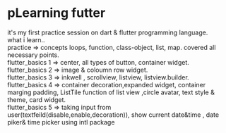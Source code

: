 # pLearning futter
it's my first practice session on dart & flutter programming language. </br>
what i learn..</br>
practice => concepts loops, function, class-object, list, map. covered  all necessary points.</br>
flutter_basics 1 => center, all types of button, container widget.</br>
flutter_basics 2 => image & coloumn row widget.</br>
flutter_basics 3 => inkwell , scrollview, listview, listview.builder.</br>
flutter_basics 4 => container decoration,expanded widget, container marging padding, ListTile function of list view ,circle avatar, text style & theme, card widget.</br>
flutter_basics 5 => taking input from user(textfeild(disable,enable,decoration)), show current date&time , date piker& time picker using intl package</br>
